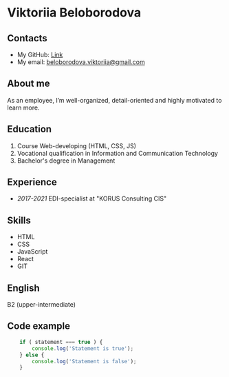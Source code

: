 # Viktoriia Beloborodova


## Contacts
* My GitHub: [Link](https://github.com/Viktoriia-code)
* My email: beloborodova.viktoriia@gmail.com

## About me
As an employee, I’m well-organized, detail-oriented and highly motivated to learn more.

## Education
1. Course Web-developing (HTML, CSS, JS)
2. Vocational qualification in Information and Communication Technology
3. Bachelor's degree in Management

## Experience
* _2017-2021_ EDI-specialist at "KORUS Consulting CIS"

## Skills
* HTML
* CSS
* JavaScript
* React
* GIT

## English
B2 (upper-intermediate)

## Code example
```javascript
    if ( statement === true ) {
        console.log('Statement is true');
    } else {
        console.log('Statement is false');
    }
```
